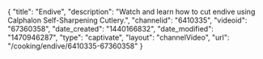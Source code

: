 {
    "title": "Endive",
    "description": "Watch and learn how to cut endive using Calphalon Self-Sharpening Cutlery.",
    "channelid": "6410335",
    "videoid": "67360358",
    "date_created": "1440166832",
    "date_modified": "1470946287",
    "type": "captivate",
    "layout": "channelVideo",
    "url": "\/cooking\/endive\/6410335-67360358"
}